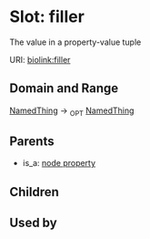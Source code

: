 
# Slot: filler


The value in a property-value tuple

URI: [biolink:filler](https://w3id.org/biolink/vocab/filler)


## Domain and Range

[NamedThing](NamedThing.md) ->  <sub>OPT</sub> [NamedThing](NamedThing.md)

## Parents

 *  is_a: [node property](node_property.md)

## Children


## Used by

